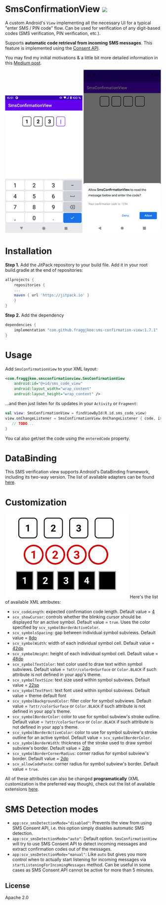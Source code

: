 # SmsConfirmationView [![](https://jitpack.io/v/fraggjkee/sms-confirmation-view.svg)](https://jitpack.io/#fraggjkee/sms-confirmation-view)
A custom Android's `View` implementing all the necessary UI for a typical "enter SMS / PIN code" flow. Can be used for verification of any digit-based codes (SMS verification, PIN verification, etc.).

Supports **automatic code retrieval from incoming SMS messages**. This feature is implemented using the [Consent API](https://developers.google.com/identity/sms-retriever/user-consent/overview).

You may find my initial motivations & a little bit more detailed information in this [Medium post](https://medium.com/swlh/implementing-the-complete-sms-verification-flow-using-consent-api-in-android-ae0327f74658).

<img src="/images/screenshot2.png"  width="250">
<img src="/images/screenshot1.png"  width="250">

# Installation
**Step 1.** Add the JitPack repository to your build file. Add it in your root build.gradle at the end of repositories:
```gradle
allprojects {
    repositories {
	...
	maven { url 'https://jitpack.io' }
    }
}
```
**Step 2.** Add the dependency
```gradle
dependencies {
    implementation "com.github.fraggjkee:sms-confirmation-view:1.7.1"
}
```

# Usage
Add `SmsConfirmationView` to your XML layout:
```xml
<com.fraggjkee.smsconfirmationview.SmsConfirmationView
    android:id="@+id/sms_code_view"
    android:layout_width="wrap_content"
    android:layout_height="wrap_content" />
```

...and then just listen for its updates in your `Activity` or `Fragment`:

```kotlin
val view: SmsConfirmationView = findViewById(R.id.sms_code_view)
view.onChangeListener = SmsConfirmationView.OnChangeListener { code, isComplete ->
   // TODO...           
}
```

You cal also get/set the code using the `enteredCode` property.

# DataBinding
This SMS verification view supports Android's DataBinding framework, including its two-way version. The list of available adapters can be found [here](https://github.com/fraggjkee/sms-confirmation-view/blob/master/library/src/main/java/com/fraggjkee/smsconfirmationview/BindingAdapters.kt).

# Customization
<img src="images/demo.png?raw=true" width="400">
Here's the list of available XML attributes:

- `scv_codeLength`: expected confirmation code length. Default value = [4](https://github.com/fraggjkee/SmsConfirmationView/blob/fb2be87c0510a10a95b343f79380de72f6fe7742/library/src/main/java/com/fraggjkee/smsconfirmationview/SmsConfirmationView.kt#L186)
- `scv_showCursor`: controls whether the blinking cursor should be displayed for an active symbol. Default value = `true`. Uses the color specified by `scv_symbolBorderActiveColor`.
- `scv_symbolsSpacing`: gap between individual symbol subviews. Default value = [8dp](https://github.com/fraggjkee/SmsConfirmationView/blob/fb2be87c0510a10a95b343f79380de72f6fe7742/library/src/main/res/values/dimens.xml#L4)
- `scv_symbolWidth`: width of each individual symbol cell. Default value = [42dp](https://github.com/fraggjkee/SmsConfirmationView/blob/fb2be87c0510a10a95b343f79380de72f6fe7742/library/src/main/res/values/dimens.xml#L6)
- `scv_symbolHeight`: height of each individual symbol cell. Default value = [48dp](https://github.com/fraggjkee/SmsConfirmationView/blob/fb2be87c0510a10a95b343f79380de72f6fe7742/library/src/main/res/values/dimens.xml#L7)
- `scv_symbolTextColor`: text color used to draw text within symbol subviews. Default value = `?attr/colorOnSurface` or `Color.BLACK` if such attribute is not defined in your app's theme.
- `scv_symbolTextSize`: text size used within symbol subviews. Default value = [22sp](https://github.com/fraggjkee/SmsConfirmationView/blob/fb2be87c0510a10a95b343f79380de72f6fe7742/library/src/main/res/values/dimens.xml#L8)
- `scv_symbolTextFont`: text font used within symbol subviews. Default value = theme default font
- `scv_symbolBackgroundColor`: filler color for symbol subviews. Default value = `?attr/colorSurface` or `Color.BLACK` if such attribute is not defined in your app's theme.
- `scv_symbolBorderColor`: color to use for symbol subview's stroke outline. Default value = `?attr/colorSurface` or `Color.BLACK` if such attribute is not defined in your app's theme.
- `scv_symbolBorderActiveColor`: color to use for symbol subview's stroke outline for an active symbol. Default value = `scv_symbolBorderColor`.
- `scv_symbolBorderWidth`: thickness of the stroke used to draw symbol subview's border. Default value = [2dp](https://github.com/fraggjkee/SmsConfirmationView/blob/fb2be87c0510a10a95b343f79380de72f6fe7742/library/src/main/res/values/dimens.xml#L9)
- `scv_symbolBorderCornerRadius`: corner radius for symbol subview's border. Default value = [2dp](https://github.com/fraggjkee/SmsConfirmationView/blob/fb2be87c0510a10a95b343f79380de72f6fe7742/library/src/main/res/values/dimens.xml#L5)
- `scv_allowCodePaste`: corner radius for symbol subview's border. Default value = `true`.

All of these attributes can also be changed **programatically** (XML customization is the preferred way though), check out the list of available extensions [here](https://github.com/fraggjkee/SmsConfirmationView/blob/master/library/src/main/java/com/fraggjkee/smsconfirmationview/SmsConfirmationViewExt.kt).

# SMS Detection modes
- `app:scv_smsDetectionMode="disabled"`: Prevents the view from using SMS Consent API, i.e. this option simply disables automatic SMS detection.
- `app:scv_smsDetectionMode="auto"`: Default option. `SmsConfirmationView` will try to use SMS Consent API to detect incoming messages and extract confirmation codes out of the messages.
- `app:scv_smsDetectionMode="manual"`: Like `auto` but gives you more control when to actually start listening for incoming messages via `startListeningForIncomingMessages` method. Can be useful in some cases as SMS Consent API cannot be active for more than 5 minutes.

License
----
Apache 2.0
